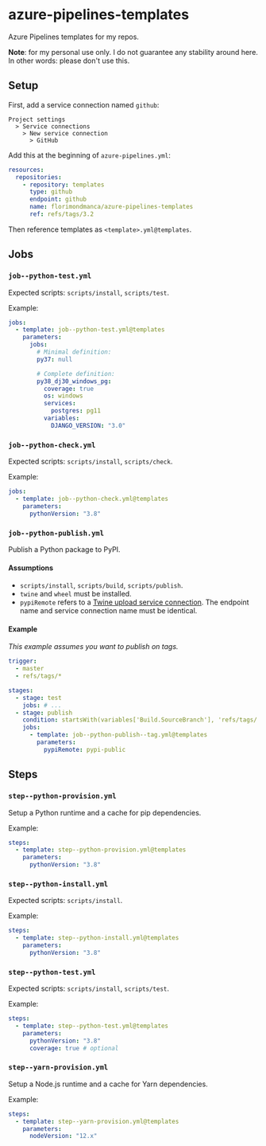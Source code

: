 # azure-pipelines-templates

Azure Pipelines templates for my repos.

**Note**: for my personal use only. I do not guarantee any stability around here. In other words: please don't use this.

## Setup

First, add a service connection named `github`:

```
Project settings
  > Service connections
    > New service connection
      > GitHub
```

Add this at the beginning of `azure-pipelines.yml`:

```yaml
resources:
  repositories:
    - repository: templates
      type: github
      endpoint: github
      name: florimondmanca/azure-pipelines-templates
      ref: refs/tags/3.2
```

Then reference templates as `<template>.yml@templates`.

## Jobs

### `job--python-test.yml`

Expected scripts: `scripts/install`, `scripts/test`.

Example:

```yaml
jobs:
  - template: job--python-test.yml@templates
    parameters:
      jobs:
        # Minimal definition:
        py37: null

        # Complete definition:
        py38_dj30_windows_pg:
          coverage: true
          os: windows
          services:
            postgres: pg11
          variables:
            DJANGO_VERSION: "3.0"
```

### `job--python-check.yml`

Expected scripts: `scripts/install`, `scripts/check`.

Example:

```yaml
jobs:
  - template: job--python-check.yml@templates
    parameters:
      pythonVersion: "3.8"
```

### `job--python-publish.yml`

Publish a Python package to PyPI.

#### Assumptions

- `scripts/install`, `scripts/build`, `scripts/publish`.
- `twine` and `wheel` must be installed.
- `pypiRemote` refers to a [Twine upload service connection](https://docs.microsoft.com/en-us/azure/devops/pipelines/library/service-endpoints#sep-python-upload). The endpoint name and service connection name must be identical.

#### Example

_This example assumes you want to publish on tags._

```yaml
trigger:
  - master
  - refs/tags/*

stages:
  - stage: test
    jobs: # ...
  - stage: publish
    condition: startsWith(variables['Build.SourceBranch'], 'refs/tags/')
    jobs:
      - template: job--python-publish--tag.yml@templates
        parameters:
          pypiRemote: pypi-public
```

## Steps

### `step--python-provision.yml`

Setup a Python runtime and a cache for pip dependencies.

Example:

```yaml
steps:
  - template: step--python-provision.yml@templates
    parameters:
      pythonVersion: "3.8"
```

### `step--python-install.yml`

Expected scripts: `scripts/install`.

Example:

```yaml
steps:
  - template: step--python-install.yml@templates
    parameters:
      pythonVersion: "3.8"
```

### `step--python-test.yml`

Expected scripts: `scripts/install`, `scripts/test`.

Example:

```yaml
steps:
  - template: step--python-test.yml@templates
    parameters:
      pythonVersion: "3.8"
      coverage: true # optional
```

### `step--yarn-provision.yml`

Setup a Node.js runtime and a cache for Yarn dependencies.

Example:

```yaml
steps:
  - template: step--yarn-provision.yml@templates
    parameters:
      nodeVersion: "12.x"
```
